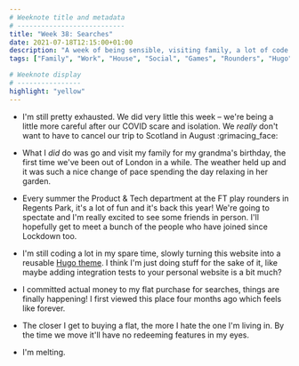 ```yaml
---
# Weeknote title and metadata
# ---------------------------
title: "Week 38: Searches"
date: 2021-07-18T12:15:00+01:00
description: "A week of being sensible, visiting family, a lot of code for code's sake, looking forward to seeing work friends, and finally committing money to my flat purchase."
tags: ["Family", "Work", "House", "Social", "Games", "Rounders", "Hugo"]

# Weeknote display
# ----------------
highlight: "yellow"
---
```


  * I'm still pretty exhausted. We did very little this week – we're being a little more careful after our COVID scare and isolation. We _really_ don't want to have to cancel our trip to Scotland in August :grimacing_face:

  * What I _did_ do was go and visit my family for my grandma's birthday, the first time we've been out of London in a while. The weather held up and it was such a nice change of pace spending the day relaxing in her garden.

  * Every summer the Product & Tech department at the FT play rounders in Regents Park, it's a lot of fun and it's back this year! We're going to spectate and I'm really excited to see some friends in person. I'll hopefully get to meet a bunch of the people who have joined since Lockdown too.

  * I'm still coding a lot in my spare time, slowly turning this website into a reusable [Hugo theme](https://themes.gohugo.io/). I think I'm just doing stuff for the sake of it, like maybe adding integration tests to your personal website is a bit much?

  * I committed actual money to my flat purchase for searches, things are finally happening! I first viewed this place four months ago which feels like forever.

  * The closer I get to buying a flat, the more I hate the one I'm living in. By the time we move it'll have no redeeming features in my eyes.

  * I'm melting.
